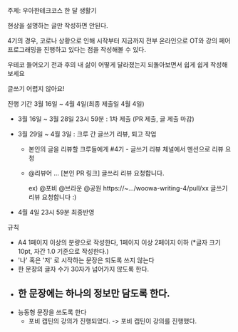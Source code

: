 주제: 우아한테크코스 한 달 생활기

현상을 설명하는 글만 작성하면 안된다.

4기의 경우, 코로나 상황으로 인해 시작부터 지금까지 전부 온라인으로 OT와 강의 페어프로그래밍을 진행하고 있다는 점을 작성해볼 수 있다.

우테코 들어오기 전과 후의 내 삶이 어떻게 달라졌는지 되돌아보면서 쉽게 쉽게 작성해 보세요

글쓰기 어렵지 않아요!



진행 기간 3월 16일 ~ 4월 4일(최종 제출일 4월 4일)

- 3월 16일 ~ 3월 28일 23시 59분 : 1차 제출 (PR 제출, 글 제출 마감)

- 3월 29일 ~ 4월 3일 : 크루 간 글쓰기 리뷰, 퇴고 작업

  - 본인의 글을 리뷰할 크루들에게 #4기 - 글쓰기 리뷰 체널에서 멘션으로 리뷰 요청

  - @리뷰어 ... [본인 PR 링크] 글쓰리 리뷰 요청합니다.

    ex) @포비 @브라운 @공원 https://~.../woowa-writing-4/pull/xx 글쓰기 리뷰 요청합니다 :)

- 4월 4일 23시 59분 최종반영



규칙

- A4 1페이지 이상의 분량으로 작성한다, 1페이지 이상 2페이지 이하 (*글자 크기 10pt, 자간 1.0 기준으로 작성한다.)
- '나' 혹은 '저' 로 시작하는 문장은 되도록 쓰지 않는다
- 한 문장의 글자 수가 30자가 넘어가지 않도록 한다.
- 한 문장에는 하나의 정보만 담도록 한다.
  - 
- 능동형 문장을 쓰도록 한다
  - 포비 캡틴의 강의가 진행되었다. -> 포비 캡틴이 강의를 진행했다.

